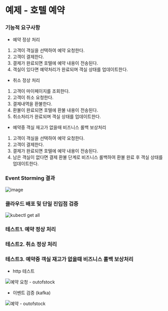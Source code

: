 # 예제 - 호텔 예약

### 기능적 요구사항

- 예약 정상 처리
1. 고객이 객실을 선택하여 예약 요청한다.
2. 고객이 결제한다.
3. 결제가 완료되면 호텔에 예약 내용이 전송된다.
4. 객실이 있다면 예약처리가 완료되며 객실 상태를 업데이트한다.
   
- 취소 정상 처리
1. 고객이 마이페이지를 조회한다.
2. 고객이 취소 요청한다.
3. 결제내역을 환불한다.
4. 환불이 완료되면 호텔에 환불 내용이 전송된다.
5. 취소처리가 완료되며 객실 상태를 업데이트한다.
  
- 예약중 객실 재고가 없을때 비즈니스 롤백 보상처리
1. 고객이 객실을 선택하여 예약 요청한다.
2. 고객이 결제한다.
3. 결제가 완료되면 호텔에 예약 내용이 전송된다.
5. 남은 객실이 없다면 결제 환불 단계로 비즈니스 롤백하여 환불 완료 후 객실 상태를 업데이트한다.


### Event Storming 결과

![image](https://github.com/user-attachments/assets/330f12bb-c1d6-475e-9837-87cf97e5d668)

### 클라우드 배포 및 단일 진입점 검증

![kubectl get all](https://github.com/user-attachments/assets/62003f42-7e0f-47b1-b559-82b3c7d4018b)


### 테스트1. 예약 정상 처리

  
### 테스트2. 취소 정상 처리

  
### 테스트3. 예약중 객실 재고가 없을때 비즈니스 롤백 보상처리

- http 테스트
  
![예약 요청 - outofstock](https://github.com/user-attachments/assets/d0895c1d-0db9-4e23-914c-e4656e0a3002)


- 이벤트 검증 (kafka)
  
![예약 - outofstock](https://github.com/user-attachments/assets/5823223e-6ce8-48c1-b2af-7ec52b4a28d0)


